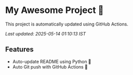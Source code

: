# My Awesome Project 🚀

This project is automatically updated using GitHub Actions.

_Last updated: 2025-05-14 01:10:13 IST_

## Features
- Auto-update README using Python 🐍
- Auto Git push with GitHub Actions 🤖
